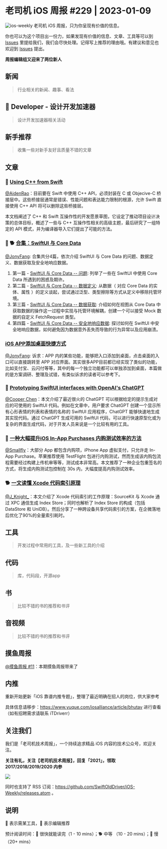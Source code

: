 # 老司机 iOS 周报 #229 | 2023-01-09

![ios-weekly](https://github.com/SwiftOldDriver/iOS-Weekly/blob/master/assets/ios-weekly.png?raw=true)
老司机 iOS 周报，只为你呈现有价值的信息。

你也可以为这个项目出一份力，如果发现有价值的信息、文章、工具等可以到 [Issues](https://github.com/SwiftOldDriver/iOS-Weekly/issues) 里提给我们，我们会尽快处理。记得写上推荐的理由哦。有建议和意见也欢迎到 [Issues](https://github.com/SwiftOldDriver/iOS-Weekly/issues) 提出。

**周报编辑组又迎来了两位新人**

## 新闻

> 行业相关的新闻、趣事、看法

##  Developer - 设计开发加速器

> 设计开发加速器相关活动

## 新手推荐

> 收集一些对新手友好且质量不错的文章

## 文章

### 🐢 [Using C++ from Swift](https://github.com/zoecarver/swift/blob/docs/interop-roadmap/docs/CppInteroperability/ForwardVision.md)

[@AidenRao](https://weibo.com/AidenRao)：目前要在 Swift 中使用 C++ API，必须封装在 C 或 Objecive-C 桥接层中。这些桥接层通常是错误、性能问题和表达能力限制的根源，允许 Swift 直接使用 C++ API 将可以删除这些桥接层。

本文档阐述了 C++ 和 Swift 互操作性的开发愿景草图，它设定了推动项目设计决策的总体目标，概述了一些与 C++ 互操作性相关的高级主题，最后研究了一组特定的 API 模式，并为编译器导入它们提出了可能的方法。

### 🌟 🐕 [合集：SwiftUI 与 Core Data](https://www.fatbobman.com/tags/swiftui/)

[@JonyFang](https://github.com/jonyfang): 合集共分4篇，依次介绍 SwiftUI 与 Core Data 的问题、数据定义、数据获取及安全地响应数据。

1. 第一篇 - [SwiftUI 与 Core Data -- 问题](https://www.fatbobman.com/posts/modern-Core-Data-Problem/): 列举了一些在 SwiftUI 中使用 Core Data 所遇到的困惑及期许。
2. 第二篇 - [SwiftUI 与 Core Data -- 数据定义](https://www.fatbobman.com/posts/modern-Core-Data-Data-definition/): 从数据（ 对应 Core Data 的实体、属性 ）的定义谈起，尝试通过泛型、类型擦除等方式从定义中移除托管环境。
3. 第三篇 - [SwiftUI 与 Core Data -- 数据获取](https://www.fatbobman.com/posts/modern-Core-Data-fetcher/): 介绍如何在视图从 Core Data 中获取数据的操作这一过程中实现与托管环境解耦，创建一个可以接受 Mock 数据的自定义 FetchRequest 类型。
4. 第四篇 - [SwiftUI 与 Core Data -- 安全地响应数据](https://www.fatbobman.com/posts/modern-Core-Data-Respond-Data-safely/): 探讨如何在 SwiftUI 中安全地响应数据，如何避免因为数据意外丢失而导致的行为异常以及应用崩溃。

### [iOS APP添加桌面快捷方式](https://mp.weixin.qq.com/s/z_CfthCni7m1mKtM0KzH6g)

[@JonyFang](https://github.com/jonyfang): 诉求：APP 内的某些功能，能够把入口添加到桌面，点击桌面的入口可以直接跳转至 APP 对应界面。其实很多APP目前都已经实现了类似的功能，比如支付宝、云闪付等等，其中的每一个独立功能都可以单独添加到桌面，本篇做的是方案调研、整理及试错，有类似诉求的读者可以参考下。

### 🐎 [Prototyping SwiftUI interfaces with OpenAI's ChatGPT](https://www.createwithswift.com/prototyping-swiftui-interfaces-with-openais-chatgpt/)

[@Cooper Chen](https://github.com/cjlcooper)：本文介绍了最近很火的 ChatGPT 可以根据给定的提示生成对应的可使用的 SwiftUI 代码。例如在文章中，用户要求 ChatGPT 创建一个显示所有心形表情的列表和表情的名称的 SwiftUI 应用程序，ChatGPT 能够快速地生成其实现代码。通过 ChatGPT 生成可用的 SwiftUI 代码，可以进行快速原型化或为复杂的界面生成代码，对于开发人员来说是一个比较有用的工具。

### 🐎 [一种大幅提升iOS In-App Purchases 内购测试效率的方法](https://juejin.cn/post/7173942907890565151)

[@Smallfly](https://github.com/iostalks)：大部分 App 都包含内购项，iPhone App 虚拟支付，只允许走 In-App Purchase。苹果推荐使用 TestFlight 包进行内购测试，然而生成该内购包流程需要经过构建上传机审等等，测试成本非常高。本文推荐了一种企业包重签名的方式，将生成内购测试包控制在 30s 内，大幅度提高内购测试效率。

### 🐕 [一文读懂 Xcode 代码索引原理](https://cloud.tencent.com/developer/article/2204613)

[@J_Knight_](https://github.com/knightsj)：本文介绍了 Xcode 代码索引的工作原理：SourceKit 与 Xcode 通过 XPC 通信生成 Index Store；同时也解析了 Index Store 的构成（包括 DataStore 和 UniDB）。然后分享了一种跨设备共享代码索引的方案，在企微落地后优化了90%的全量索引耗时。

## 工具

> 开发过程中常用的工具，及一些新工具的介绍

## 代码

> 库，代码段，开源app

## 书

> 比较不错的书的推荐和书评

## 音视频

> 比较不错的书的推荐和书评

## 摸鱼周报

[@摸鱼周报 #11](https://mp.weixin.qq.com/s/hE9wYlLX8F1sKjIF5eIPVQ)：本期摸鱼周报带来了

## 内推

重新开始更新「iOS 靠谱内推专题」，整理了最近明确在招人的岗位，供大家参考

具体信息请移步：https://www.yuque.com/iosalliance/article/bhutav 进行查看（如有招聘需求请联系 iTDriverr）

## 关注我们

我们是「老司机技术周报」，一个持续追求精品 iOS 内容的技术公众号，欢迎关注。

**关注有礼，关注【老司机技术周报】，回复「2021」，领取 2017/2018/2019/2020 内参**

![](https://github.com/SwiftOldDriver/iOS-Weekly/blob/master/assets/qrcode_for_wechat.jpg?raw=true)

同时也支持了 RSS 订阅：https://github.com/SwiftOldDriver/iOS-Weekly/releases.atom 。

## 说明

🚧 表示需某工具，🌟 表示编辑推荐

预计阅读时间：🐎 很快就能读完（1 - 10 mins）；🐕 中等 （10 - 20 mins）；🐢 慢（20+ mins）
